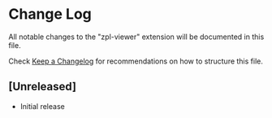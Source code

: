 # Change Log
All notable changes to the "zpl-viewer" extension will be documented in this file.

Check [Keep a Changelog](http://keepachangelog.com/) for recommendations on how to structure this file.

## [Unreleased]
- Initial release